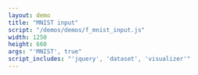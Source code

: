 ```yaml
---
layout: demo
title: "MNIST input"
script: "/demos/demos/f_mnist_input.js"
width: 1250
height: 660
args: "'MNIST', true"
script_includes: "'jquery', 'dataset', 'visualizer'"
---
```



